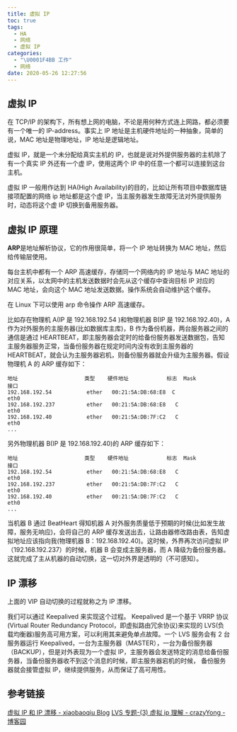 ```yaml
---
title: 虚拟 IP
toc: true
tags:
  - HA
  - 网络
  - 虚拟 IP
categories:
  - "\U0001F4BB 工作"
  - 网络
date: 2020-05-26 12:27:56
---
```


## 虚拟 IP
在 TCP/IP 的架构下，所有想上网的电脑，不论是用何种方式连上网路，都必须要有一个唯一的 IP-address。事实上 IP 地址是主机硬件地址的一种抽象，简单的说，MAC 地址是物理地址，IP 地址是逻辑地址。

虚拟 IP，就是一个未分配给真实主机的 IP，也就是说对外提供服务器的主机除了有一个真实 IP 外还有一个虚 IP，使用这两个 IP 中的任意一个都可以连接到这台主机。

虚拟 IP 一般用作达到 HA(High Availability)的目的，比如让所有项目中数据库链接项配置的网络 ip 地址都是这个虚 IP，当主服务器发生故障无法对外提供服务时，动态将这个虚 IP 切换到备用服务器。

## 虚拟 IP 原理

**ARP**是地址解析协议，它的作用很简单，将一个 IP 地址转换为 MAC 地址，然后给传输层使用。

每台主机中都有一个 ARP 高速缓存，存储同一个网络内的 IP 地址与 MAC 地址的对应关系，以太网中的主机发送数据时会先从这个缓存中查询目标 IP 对应的 MAC 地址，会向这个 MAC 地址发送数据。操作系统会自动维护这个缓存。

在 Linux 下可以使用 arp 命令操作 ARP 高速缓存。

比如存在物理机 A(IP 是 192.168.192.54 )和物理机器 B(IP 是 192.168.192.40)，A 作为对外服务的主服务器(比如数据库主库)，B 作为备份机器，两台服务器之间的通信是通过 HEARTBEAT，即主服务器会定时的给备份服务器发送数据包，告知主服务器服务正常，当备份服务器在规定时间内没有收到主服务器的 HEARTBEAT，就会认为主服务器宕机，则备份服务器就会升级为主服务器。假设物理机 A 的 ARP 缓存如下：

```plain
地址                     类型    硬件地址            标志  Mask            接口
192.168.192.54           ether   00:21:5A:DB:68:E8  C                     eth0
192.168.192.237          ether   00:21:5A:DB:68:E8   C                     eth0
192.168.192.40           ether   00:21:5A:DB:7F:C2   C                     eth0
...
```
另外物理机器 B(IP 是 192.168.192.40)的 ARP 缓存如下：
```plain
地址                     类型    硬件地址            标志  Mask            接口
192.168.192.54           ether   00:21:5A:DB:68:E8   C                     eth0
192.168.192.237          ether   00:21:5A:DB:7F:C2   C                     eth0
192.168.192.40           ether   00:21:5A:DB:7F:C2   C                     eth0
...
```
当机器 B 通过 BeatHeart 得知机器 A 对外服务质量低于预期的时候(比如发生故障，服务无响应)，会将自己的 ARP 缓存发送出去，让路由器修改路由表，告知虚拟地址应该指向我(物理机器 B：192.168.192.40)。这时候，外界再次访问虚拟 IP（192.168.192.237）的时候，机器 B 会变成主服务器，而 A 降级为备份服务器。这就完成了主从机器的自动切换，这一切对外界是透明的（不可感知）。

## IP 漂移
上面的 VIP 自动切换的过程就称之为 IP 漂移。

我们可以通过 Keepalived 来实现这个过程。 Keepalived 是一个基于 VRRP 协议(Virtual Router Redundancy Protocol，即虚拟路由冗余协议)来实现的 LVS(负载均衡器)服务高可用方案，可以利用其来避免单点故障。一个 LVS 服务会有 2 台服务器运行 Keepalived，一台为主服务器（MASTER），一台为备份服务器（BACKUP），但是对外表现为一个虚拟 IP，主服务器会发送特定的消息给备份服务器，当备份服务器收不到这个消息的时候，即主服务器宕机的时候， 备份服务器就会接管虚拟 IP，继续提供服务，从而保证了高可用性。

## 参考链接
[虚拟 IP 和 IP 漂移 - xiaobaoqiu Blog](https://xiaobaoqiu.github.io/blog/2015/04/02/xu-ni-iphe-ippiao-yi/)
[LVS 专题-(3) 虚拟 ip 理解 - crazyYong - 博客园](https://www.cnblogs.com/crazylqy/p/7741958.html)